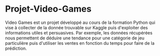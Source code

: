 # Projet-Video-Games

Video Games est un projet développé au cours de la formation Python qui vise à collecter de la donnée trouvable sur Kaggle puis d'exploiter des informations utiles et persuasives. Par exemple, les données récupérées nous permettent de déduire une tendance pour une catégorie de jeu particulière puis d'utiliser les ventes en fonction du temps pour faire de la prédiction.
